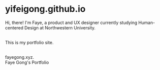 # yifeigong.github.io

Hi, there! I'm Faye, a product and UX designer currently studying Human-centered Design at Northwestern University. <br><br>

This is my portfolio site. <br><br>

fayegong.xyz.<br>
Faye Gong's Portfolio<br>
